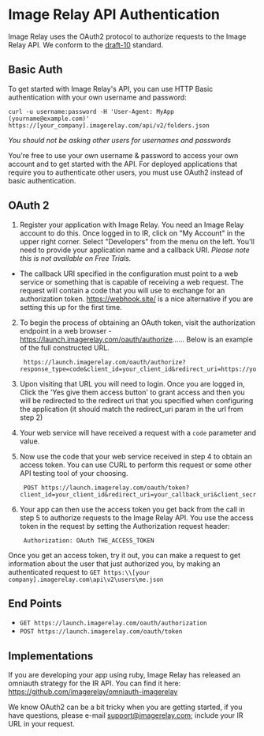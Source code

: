 Image Relay API Authentication
==============================

Image Relay uses the OAuth2 protocol to authorize requests to the Image Relay API. We conform to the [draft-10](http://tools.ietf.org/html/draft-ietf-oauth-v2-10) standard.

Basic Auth
----------

To get started with Image Relay's API, you can use HTTP Basic authentication with your own username and password:

```shell
curl -u username:password -H 'User-Agent: MyApp (yourname@example.com)' https://[your_company].imagerelay.com/api/v2/folders.json
```
_You should not be asking other users for usernames and passwords_

You're free to use your own username & password to access your own account and to get started with the API. For deployed applications that require you to authenticate other users, you must use OAuth2 instead of basic authentication.

OAuth 2
-------

1. Register your application with Image Relay. You need an Image Relay account to do this. Once logged in to IR, click on "My Account" in the upper right corner. Select "Developers" from the menu on the left. You'll need to provide your application name and a callback URI. *Please note this is not available on Free Trials.* 

 - The callback URI specified in the configuration must point to a web service or something that is capable of receiving a web request. The request will contain a code that you will use to exchange for an authorization token. https://webhook.site/ is a nice alternative if you are setting this up for the first time.

2. To begin the process of obtaining an OAuth token, visit the authorization endpoint in a web browser - https://launch.imagerelay.com/oauth/authorize...... Below is an example of the full constructed URL.

        https://launch.imagerelay.com/oauth/authorize?response_type=code&client_id=your_client_id&redirect_uri=https://yourcallbackurl.com&state=randomstring

3. Upon visiting that URL you will need to login. Once you are logged in, Click the 'Yes give them access button' to grant access and then you will be redirected to the redirect uri that you specified when configuring the application (it should match the redirect_uri param in the url from step 2)

4. Your web service will have received a request with a `code` parameter and value. 

5. Now use the code that your web service received in step 4 to obtain an access token. You can use CURL to perform this request or some other API testing tool of your choosing.

        POST https://launch.imagerelay.com/oauth/token?client_id=your_client_id&redirect_uri=your_callback_uri&client_secret=your_client_secret&code=code_you_received_in_prior_request&grant_type=authorization_code

6. Your app can then use the access token you get back from the call in step 5 to authorize requests to the Image Relay API. You use the access token in the request by setting the Authorization request header:

        Authorization: OAuth THE_ACCESS_TOKEN

Once you get an access token, try it out, you can make a request to get information about the user that just authorized you, by making an authenticated request to `GET https:\\[your company].imagerelay.com\api\v2\users\me.json`


End Points
----------

* `GET https://launch.imagerelay.com/oauth/authorization`
* `POST https://launch.imagerelay.com/oauth/token`

Implementations
---------------
If you are developing your app using ruby, Image Relay has released an omniauth strategy for the IR API. You can find it here: https://github.com/imagerelay/omniauth-imagerelay

We know OAuth2 can be a bit tricky when you are getting started, if you have questions, please e-mail support@imagerelay.com; include your IR URL in your request.
